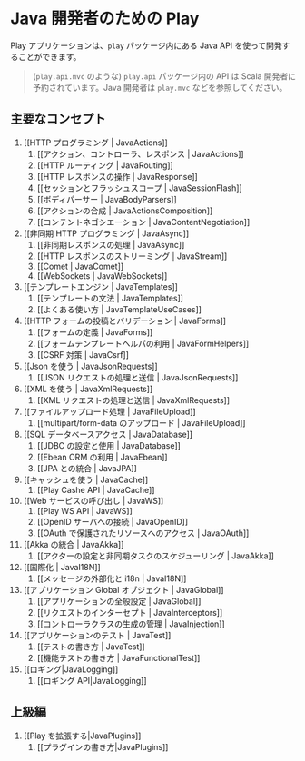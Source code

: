 <!--- Copyright (C) 2009-2013 Typesafe Inc. <http://www.typesafe.com> -->
<!--
# Play for Java developers
-->
# Java 開発者のための Play

<!--
The Java API for the Play application developers is available in the `play` package.
-->
Play アプリケーションは、`play` パッケージ内にある Java API を使って開発することができます。

<!--
> The API available in the `play.api` package (such as `play.api.mvc`) is reserved for Scala developers. As a Java developer, look at `play.mvc`.
-->
> (`play.api.mvc` のような) `play.api` パッケージ内の API は Scala 開発者に予約されています。Java 開発者は `play.mvc` などを参照してください。

<!--
## Main concepts
-->
## 主要なコンセプト

<!--
1. [[HTTP programming | JavaActions]]
    1. [[Actions, Controllers and Results | JavaActions]]
    1. [[HTTP routing | JavaRouting]]
    1. [[Manipulating the HTTP response | JavaResponse]]
    1. [[Session and Flash scopes | JavaSessionFlash]]
    1. [[Body parsers | JavaBodyParsers]]
    1. [[Action composition | JavaActionsComposition]]
    1. [[Content negotiation | JavaContentNegotiation]]
1. [[Asynchronous HTTP programming | JavaAsync]]
    1. [[Handling asynchronous results | JavaAsync]]
    1. [[Streaming HTTP responses | JavaStream]]
    1. [[Comet sockets | JavaComet]]
    1. [[WebSockets | JavaWebSockets]]
1. [[The template engine | JavaTemplates]]
    1. [[Templates syntax | JavaTemplates]]
    1. [[Common use cases | JavaTemplateUseCases]]
1. [[HTTP form submission and validation | JavaForms]]
    1. [[Form definitions | JavaForms]]
    1. [[Using the form template helpers | JavaFormHelpers]]
    1. [[Protecting against CSRF | JavaCsrf]]
1. [[Working with JSON | JavaJsonActions]]
    1. [[Handling and serving JSON | JavaJsonActions]]
1. [[Working with XML | JavaXmlRequests]]
    1. [[Handling and serving XML requests | JavaXmlRequests]]
1. [[Handling file upload | JavaFileUpload]]
    1. [[Direct upload and multipart/form-data | JavaFileUpload]]
1. [[Accessing an SQL database | JavaDatabase]]
    1. [[Configuring and using JDBC | JavaDatabase]]
    1. [[Using Ebean ORM | JavaEbean]]
    1. [[Integrating with JPA | JavaJPA]]
1. [[Using the Cache | JavaCache]]
    1. [[The Play cache API | JavaCache]]
1. [[Calling WebServices | JavaWS]]
    1. [[The Play WS API  | JavaWS]]
    1. [[Connect to OpenID servers | JavaOpenID]]
    1. [[Accessing resources protected by OAuth | JavaOAuth]]
1. [[Integrating with Akka | JavaAkka]]
    1. [[Setting up Actors and scheduling asynchronous tasks | JavaAkka]]
1. [[Internationalization | JavaI18N]]
    1. [[Messages externalization and i18n | JavaI18N]]
1. [[The application Global object | JavaGlobal]]
    1. [[Application global settings | JavaGlobal]]
    1. [[Intercepting requests | JavaInterceptors]]
    1. [[Managing Controller Class Instantiation | JavaInjection]]
1. [[Testing your application | JavaTest]]
    1. [[Writing tests | JavaTest]]
    1. [[Writing functional tests | JavaFunctionalTest]]
1. [[Logging|JavaLogging]]
    1. [[The Logging API|JavaLogging]]
-->
1. [[HTTP プログラミング | JavaActions]]
    1. [[アクション、コントローラ、レスポンス | JavaActions]]
    1. [[HTTP ルーティング | JavaRouting]]
    1. [[HTTP レスポンスの操作 | JavaResponse]]
    1. [[セッションとフラッシュスコープ | JavaSessionFlash]]
    1. [[ボディパーサー | JavaBodyParsers]]
    1. [[アクションの合成 | JavaActionsComposition]]
    1. [[コンテントネゴシエーション | JavaContentNegotiation]]
1. [[非同期 HTTP プログラミング | JavaAsync]]
    1. [[非同期レスポンスの処理 | JavaAsync]]
    1. [[HTTP レスポンスのストリーミング | JavaStream]]
    1. [[Comet | JavaComet]]
    1. [[WebSockets | JavaWebSockets]]
1. [[テンプレートエンジン | JavaTemplates]]
    1. [[テンプレートの文法 | JavaTemplates]]
    1. [[よくある使い方 | JavaTemplateUseCases]]
1. [[HTTP フォームの投稿とバリデーション | JavaForms]]
    1. [[フォームの定義 | JavaForms]]
    1. [[フォームテンプレートヘルパの利用 | JavaFormHelpers]]
    1. [[CSRF 対策 | JavaCsrf]]
1. [[Json を使う | JavaJsonRequests]]
    1. [[JSON リクエストの処理と送信 | JavaJsonRequests]]
1. [[XML を使う | JavaXmlRequests]]
    1. [[XML リクエストの処理と送信 | JavaXmlRequests]]
1. [[ファイルアップロード処理 | JavaFileUpload]]
    1. [[multipart/form-data のアップロード | JavaFileUpload]]
1. [[SQL データベースアクセス | JavaDatabase]]
    1. [[JDBC の設定と使用 | JavaDatabase]]
    1. [[Ebean ORM の利用 | JavaEbean]]
    1. [[JPA との統合 | JavaJPA]]
1. [[キャッシュを使う | JavaCache]]
    1. [[Play Cashe API | JavaCache]]
1. [[Web サービスの呼び出し | JavaWS]]
    1. [[Play WS API  | JavaWS]]
    1. [[OpenID サーバへの接続 | JavaOpenID]]
    1. [[OAuth で保護されたリソースへのアクセス | JavaOAuth]]
1. [[Akka の統合 | JavaAkka]]
    1. [[アクターの設定と非同期タスクのスケジューリング | JavaAkka]]
1. [[国際化 | JavaI18N]]
    1. [[メッセージの外部化と i18n | JavaI18N]]
1. [[アプリケーション Global オブジェクト | JavaGlobal]]
    1. [[アプリケーションの全般設定 | JavaGlobal]]
    1. [[リクエストのインターセプト | JavaInterceptors]]
    1. [[コントローラクラスの生成の管理 | JavaInjection]]
1. [[アプリケーションのテスト | JavaTest]]
    1. [[テストの書き方 | JavaTest]]
    1. [[機能テストの書き方 | JavaFunctionalTest]]
1. [[ロギング|JavaLogging]]
    1. [[ロギング API|JavaLogging]]
    
<!--
## Advanced topics
-->
## 上級編

<!--
1. [[Extending Play|JavaPlugins]]
    1. [[Writing Plugins|JavaPlugins]]
-->
1. [[Play を拡張する|JavaPlugins]]
    1. [[プラグインの書き方|JavaPlugins]]
